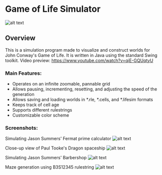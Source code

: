 # Game of Life Simulator
![alt text](https://i.imgur.com/6bH8f7O.png)
## Overview
This is a simulation program made to visualize and construct worlds for John Conway's Game of Life. It is written in Java using the standard Swing toolkit. Video preview: https://www.youtube.com/watch?v=qiE-GQUqtyU

### Main Features:
* Operates on an infinite zoomable, pannable grid
* Allows pausing, incrementing, resetting, and adjusting the speed of the generation
* Allows saving and loading worlds in *.rle, *.cells, and *.lifesim formats
* Keeps track of cell age
* Supports different rulestrings
* Customizable color scheme

### Screenshots:
Simulating Jason Summers' Fermat prime calculator
![alt text](https://i.imgur.com/hUEjSCs.png)

Close-up view of Paul Tooke's Dragon spaceship
![alt text](https://i.imgur.com/l3qH44r.png)

Simulating Jason Summers' Barbershop
![alt text](https://i.imgur.com/BO530Xv.png)

Maze generation using B3S12345 rulestring
![alt text](https://i.imgur.com/6z3BDJe.png)
